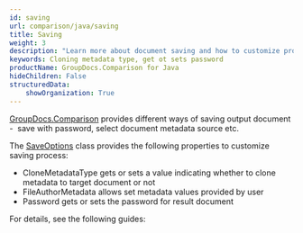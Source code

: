 ```yaml
---
id: saving
url: comparison/java/saving
title: Saving
weight: 3
description: "Learn more about document saving and how to customize process with available options, like: cloning metadata type, gets or sets password and etc"
keywords: Cloning metadata type, get ot sets password
productName: GroupDocs.Comparison for Java
hideChildren: False
structuredData:
    showOrganization: True
---
```

[GroupDocs.Comparison](https://products.groupdocs.com/comparison/java) provides different ways of saving output document -  save with password, select document metadata source etc.

The [SaveOptions](https://reference.groupdocs.com/comparison/java/com.groupdocs.comparison.options.save/SaveOptions) class provides the following properties to customize saving process:

*   CloneMetadataType gets or sets a value indicating whether to clone metadata to target document or not
*   FileAuthorMetadata allows set metadata values provided by user
*   Password gets or sets the password for result document  
      
    

For details, see the following guides:
